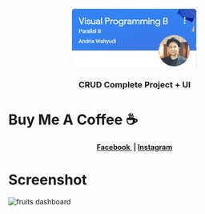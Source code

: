 
<p align="center"><img src="https://raw.githubusercontent.com/WahyuAgungBudiyanto/VISPRO_PhonebookDatabase/main/CRUD%20AGUNG/Annotation%202021-10-15%20175212.jpg" width=250></p>

<h3 align="center">
CRUD Complete Project + UI</h3>

# Buy Me A Coffee ☕
<p align="center">
	<b>
		<a href="https://web.facebook.com/wahyu.agung.77715/">
			Facebook
		</a>&nbsp;|
		<a href="https://www.instagram.com/agung.b27/">
			Instagram
		</a>
	</b>
  </p>


# Screenshot
![fruits dashboard](https://github.com/WahyuAgungBudiyanto/VISPRO_PhonebookDatabase/blob/main/CRUD%20AGUNG/2021-10-15%2017-58-12.gif)


